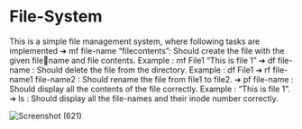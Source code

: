 # File-System

This is a simple file management system, where following tasks are implemented
➔ mf file-name “filecontents”: Should create the file with the given filename and file contents. 
Example : mf File1 “This is file 1”
➔ df file-name : Should delete the file from the directory.
Example : df File1
➔ rf file-name1 file-name2 : Should rename the file from file1 to file2.
➔ pf file-name : Should display all the contents of the file correctly. 
Example : “This is file 1”.
➔ ls : Should display all the file-names and their inode number 
correctly.

![Screenshot (621)](https://user-images.githubusercontent.com/68509017/200188905-77f9f345-d75b-4789-b3a2-a856cc6f3a09.png)
